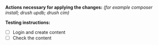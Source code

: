 **Actions necessary for applying the changes:** *(for example composer install; drush updb; drush cim)*



**Testing instructions:**
- [ ] Login and create content
- [ ] Check the content
